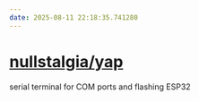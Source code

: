 ```yaml
---
date: 2025-08-11 22:18:35.741280
---
```


# [nullstalgia/yap](https://github.com/nullstalgia/yap)

serial terminal for COM ports and flashing ESP32